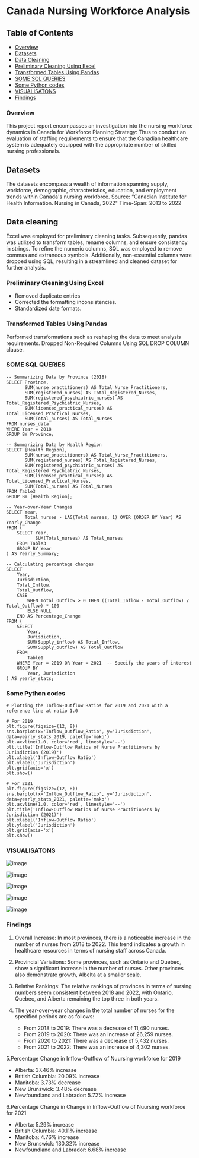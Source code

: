 # Canada Nursing Workforce Analysis 
## Table of Contents
- [Overview](#overview)
- [Datasets](#datasets)
- [Data Cleaning](#data-cleaning)
- [Preliminary Cleaning Using Excel](#preliminary-cleaning-using-excel)
- [Transformed Tables Using Pandas](#transformed-tables-using-pandas)
- [SOME SQL QUERIES](#some-sql-queries)
- [Some Python codes](#some-python-codes)
- [VISUALISATONS](#visualisations)
- [Findings](#findings)

### Overview
This project report encompasses an investigation into the nursing workforce dynamics in Canada for Workforce Planning Strategy: Thus to conduct an evaluation of staffing requirements to ensure that the Canadian healthcare system is adequately equipped with the appropriate number of skilled nursing professionals.

## Datasets
The datasets encompass a wealth of information spanning supply, workforce, demographic, characteristics, education, and employment trends within Canada's nursing workforce.
Source: “Canadian Institute for Health Information. Nursing in Canada, 2022"
Time-Span: 2013 to 2022

## Data cleaning
Excel was employed for preliminary cleaning tasks. Subsequently, pandas was utilized to transform tables, rename columns, and ensure consistency in strings. To refine the numeric columns, SQL was employed to remove commas and extraneous symbols. Additionally, non-essential columns were dropped using SQL, resulting in a streamlined and cleaned dataset for further analysis.
### Preliminary Cleaning Using Excel
- Removed duplicate entries
- Corrected the formatting inconsistencies.
- Standardized date formats.

### Transformed Tables Using Pandas
Performed transformations such as reshaping the data to meet analysis requirements.
Dropped Non-Required Columns Using SQL DROP COLUMN clause.

### SOME SQL QUERIES
```
-- Summarizing Data by Province (2018)
SELECT Province, 
       SUM(nurse_practitioners) AS Total_Nurse_Practitioners,
       SUM(registered_nurses) AS Total_Registered_Nurses,
       SUM(registered_psychiatric_nurses) AS Total_Registered_Psychiatric_Nurses,
       SUM(licensed_practical_nurses) AS Total_Licensed_Practical_Nurses,
       SUM(Total_nurses) AS Total_Nurses
FROM nurses_data
WHERE Year = 2018
GROUP BY Province;

-- Summarizing Data by Health Region
SELECT [Health Region], 
       SUM(nurse_practitioners) AS Total_Nurse_Practitioners,
       SUM(registered_nurses) AS Total_Registered_Nurses,
       SUM(registered_psychiatric_nurses) AS Total_Registered_Psychiatric_Nurses,
       SUM(licensed_practical_nurses) AS Total_Licensed_Practical_Nurses,
       SUM(Total_nurses) AS Total_Nurses
FROM Table3
GROUP BY [Health Region];

-- Year-over-Year Changes
SELECT Year,
       Total_nurses - LAG(Total_nurses, 1) OVER (ORDER BY Year) AS Yearly_Change
FROM (
    SELECT Year, 
           SUM(Total_nurses) AS Total_nurses
    FROM Table3
    GROUP BY Year
) AS Yearly_Summary;

-- Calculating percentage changes
SELECT 
    Year,
    Jurisdiction,
    Total_Inflow,
    Total_Outflow,
    CASE 
        WHEN Total_Outflow > 0 THEN ((Total_Inflow - Total_Outflow) / Total_Outflow) * 100
        ELSE NULL 
    END AS Percentage_Change
FROM (
    SELECT 
        Year,
        Jurisdiction,
        SUM(Supply_inflow) AS Total_Inflow,
        SUM(Supply_outflow) AS Total_Outflow
    FROM 
        Table1
    WHERE Year = 2019 OR Year = 2021  -- Specify the years of interest
    GROUP BY 
        Year, Jurisdiction
) AS yearly_stats;

```
### Some Python codes
```
# Plotting the Inflow-Outflow Ratios for 2019 and 2021 with a reference line at ratio 1.0

# For 2019
plt.figure(figsize=(12, 8))
sns.barplot(x='Inflow_Outflow_Ratio', y='Jurisdiction', data=yearly_stats_2019, palette='mako')
plt.axvline(1.0, color='red', linestyle='--')
plt.title('Inflow-Outflow Ratios of Nurse Practitioners by Jurisdiction (2019)')
plt.xlabel('Inflow-Outflow Ratio')
plt.ylabel('Jurisdiction')
plt.grid(axis='x')
plt.show()

# For 2021
plt.figure(figsize=(12, 8))
sns.barplot(x='Inflow_Outflow_Ratio', y='Jurisdiction', data=yearly_stats_2021, palette='mako')
plt.axvline(1.0, color='red', linestyle='--')
plt.title('Inflow-Outflow Ratios of Nurse Practitioners by Jurisdiction (2021)')
plt.xlabel('Inflow-Outflow Ratio')
plt.ylabel('Jurisdiction')
plt.grid(axis='x')
plt.show()

```
### VISUALISATONS

![image](https://github.com/Fkuukyee/Canada-Nursing-Workforce-Analysis-/assets/147086232/f894e494-7f54-49ae-9a73-ce07cfadb846)

![image](https://github.com/Fkuukyee/Canada-Nursing-Workforce-Analysis-/assets/147086232/0997bacd-faf8-4f56-bcda-8f2e844be987)

![image](https://github.com/Fkuukyee/Canada-Nursing-Workforce-Analysis-/assets/147086232/15a92a0f-9440-40e2-b085-f3470ba4aab2)

![image](https://github.com/Fkuukyee/Canada-Nursing-Workforce-Analysis-/assets/147086232/24756eb9-a8da-4e3c-8f68-6401da5812b7)

![image](https://github.com/Fkuukyee/Canada-Nursing-Workforce-Analysis-/assets/147086232/5d2962a8-93dc-4538-a86e-d0d36fcc3f46)

### Findings

1. Overall Increase: In most provinces, there is a noticeable increase in the number of nurses from 2018 to 2022. This trend indicates a growth in healthcare resources in terms of nursing staff across Canada.

2. Provincial Variations: Some provinces, such as Ontario and Quebec, show a significant increase in the number of nurses. Other provinces also demonstrate growth, Albelta at a smaller scale.

3. Relative Rankings: The relative rankings of provinces in terms of nursing numbers seem consistent between 2018 and 2022, with Ontario, Quebec, and Alberta remaining the top three in both years.
4. The year-over-year changes in the total number of nurses for the specified periods are as follows:
   - From 2018 to 2019: There was a decrease of 11,490 nurses.
   - From 2019 to 2020: There was an increase of 26,259 nurses.
   -  From 2020 to 2021: There was a decrease of 5,432 nurses.
   -  From 2021 to 2022: There was an increase of 4,302 nurses.

5.Percentage Change in Inflow-Outflow of  Nuursing workforce for 2019
   - Alberta: 37.46% increase
   - British Columbia: 20.09% increase
   - Manitoba: 3.73% decrease
   - New Brunswick: 3.48% decrease
   - Newfoundland and Labrador: 5.72% increase

6.Percentage Change in Change in Inflow-Outflow of  Nuursing workforce for 2021
   - Alberta: 5.29% increase
   - British Columbia: 40.11% increase
   - Manitoba: 4.76% increase
   - New Brunswick: 130.32% increase
   - Newfoundland and Labrador: 6.68% increase 
